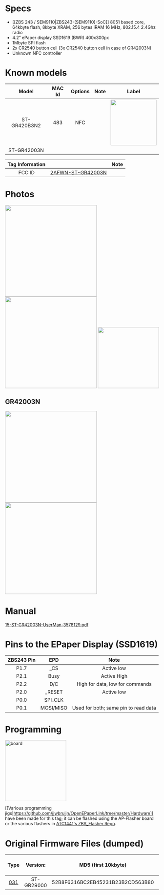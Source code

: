 

# Specs #
* [[ZBS 243 / SEM9110|ZBS243-(SEM9110)-SoC]] 8051 based core, 64kbyte flash, 8kbyte XRAM, 256 bytes iRAM 16 MHz, 802.15.4 2.4Ghz radio
* 4.2” ePaper display SSD1619 (BWR) 400x300px
* 1Mbyte SPI flash
* 2x CR2540 button cell (3x CR2540 button cell in case of GR42003N)
* Unknown NFC controller

# Known models # 
Model | MAC Id | Options | Note | Label
:-------------------------:|:------:|:-----------------------:|:-------------------------:|:---------------------:
ST-GR420B3N2 | 483 | NFC |  | <img width="150" src="https://github.com/jjwbruijn/OpenEPaperLink/assets/2544995/d9cde69f-2dad-4059-8aad-b516d9cb5024">
ST-GR42003N | | | 

 Tag Information                     |       | Note
:-------------------------:|:-------------------------:|:-------------------------:
FCC ID | [2AFWN-ST-GR42003N](https://fccid.io/2AFWN-ST-GR42003N)

# Photos #

<img width="300" src="https://github.com/jjwbruijn/OpenEPaperLink/assets/2544995/0d791025-ffc2-4107-8c3e-7485de729206">
<img width="300" src="https://github.com/jjwbruijn/OpenEPaperLink/assets/2544995/effcbc75-bb0e-48d4-b77e-268e940f4501">
<img width="200" src="https://github.com/jjwbruijn/OpenEPaperLink/assets/2544995/85b43161-073d-4288-a361-bf58f9f13a8f"><br/>

## GR42003N ##
<img width="300" src="https://github.com/jjwbruijn/OpenEPaperLink/assets/109387/c93c5cd6-fc39-400d-ac3b-7cbdd739d31c">
<img width="300" src="https://github.com/jjwbruijn/OpenEPaperLink/assets/109387/713432c3-ab24-4f8e-9a16-e9b601ab750d">


# Manual #
[15-ST-GR42003N-UserMan-3578129.pdf](https://github.com/jjwbruijn/OpenEPaperLink/files/11761545/15-ST-GR42003N-UserMan-3578129.pdf)

# Pins to the EPaper Display (SSD1619) #
ZBS243 Pin                       |EPD       | Note             
:-------------------------:|:-------------------------:|:-------------------------:
P1.7 | _CS | Active low
P2.1 | Busy | Active High
P2.2 | D/C | High for data, low for commands
P2.0 | _RESET | Active low
P0.0 | SPI_CLK
P0.1 | MOSI/MISO | Used for both; same pin to read data

# Programming #
[<img width="200" alt="board" src="https://github.com/jjwbruijn/OpenEPaperLink/assets/2544995/4c883951-5be5-405e-b685-e6eb0dc48e9b">](https://github.com/jjwbruijn/OpenEPaperLink/assets/2544995/4c883951-5be5-405e-b685-e6eb0dc48e9b)

[[Various programming jigs|https://github.com/jjwbruijn/OpenEPaperLink/tree/master/Hardware]] have been made for this tag; it can be flashed using the AP-Flasher board or the various flashers in [ATC1441's ZBS_Flasher Repo](https://github.com/atc1441/ZBS_Flasher).

# Original Firmware Files (dumped) #
Type | Version:     | MD5 (first 10kbyte) | Original Tag Mac (as written on case)| Note
:------------------:|:----------:|:-------------:|:--------------:|:---------------:
[031](https://github.com/jjwbruijn/OpenEPaperLink/blob/master/fw_dumps/031-02393A793B16-ST-GR29000.bin) | ST-GR29000 | 52B8F6316BC2EB45231B23B2CD563B80 | 02393A793B16